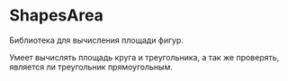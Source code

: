 # ShapesArea
Библиотека для вычисления площади фигур.

Умеет вычислять площадь круга и треугольника, а так же проверять, является ли треугольник прямоугольным.
